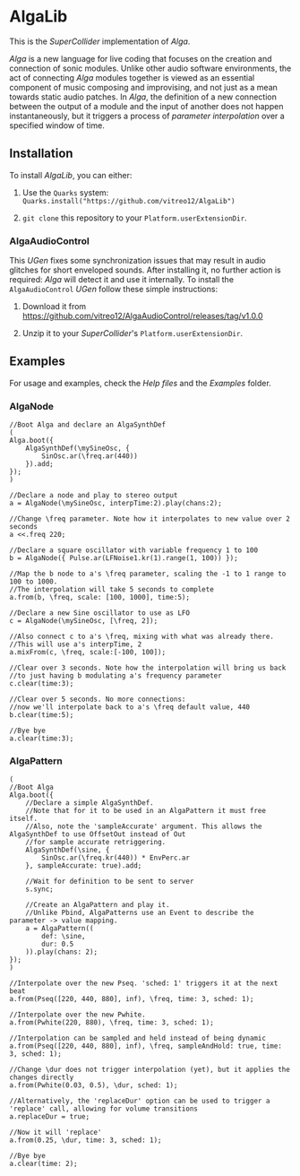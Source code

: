 AlgaLib 
=======

This is the *SuperCollider* implementation of *Alga*.

*Alga* is a new language for live coding that focuses on the creation and connection of sonic
modules. Unlike other audio software environments, the act of connecting *Alga* modules together is
viewed as an essential component of music composing and improvising, and not just as a mean towards
static audio patches. In *Alga*, the definition of a new connection between the output of a module
and the input of another does not happen instantaneously, but it triggers a process of *parameter
interpolation* over a specified window of time.

## Installation

To install *AlgaLib*, you can either:

1. Use the `Quarks` system: `Quarks.install("https://github.com/vitreo12/AlgaLib")`

2. `git clone` this repository to your `Platform.userExtensionDir`.

### AlgaAudioControl

This *UGen* fixes some synchronization issues that may result in audio glitches for short enveloped
sounds. After installing it, no further action is required: *Alga* will detect it and use it
internally. To install the `AlgaAudioControl` *UGen* follow these simple instructions:

1. Download it from https://github.com/vitreo12/AlgaAudioControl/releases/tag/v1.0.0

2. Unzip it to your *SuperCollider*'s `Platform.userExtensionDir`. 

## Examples

For usage and examples, check the *Help files* and the *Examples* folder. 

### AlgaNode

```SuperCollider
//Boot Alga and declare an AlgaSynthDef
(
Alga.boot({
    AlgaSynthDef(\mySineOsc, {
        SinOsc.ar(\freq.ar(440))
    }).add;
});
)

//Declare a node and play to stereo output
a = AlgaNode(\mySineOsc, interpTime:2).play(chans:2);

//Change \freq parameter. Note how it interpolates to new value over 2 seconds
a <<.freq 220;

//Declare a square oscillator with variable frequency 1 to 100
b = AlgaNode({ Pulse.ar(LFNoise1.kr(1).range(1, 100)) });

//Map the b node to a's \freq parameter, scaling the -1 to 1 range to 100 to 1000.
//The interpolation will take 5 seconds to complete
a.from(b, \freq, scale: [100, 1000], time:5);

//Declare a new Sine oscillator to use as LFO
c = AlgaNode(\mySineOsc, [\freq, 2]);

//Also connect c to a's \freq, mixing with what was already there.
//This will use a's interpTime, 2
a.mixFrom(c, \freq, scale:[-100, 100]);

//Clear over 3 seconds. Note how the interpolation will bring us back
//to just having b modulating a's frequency parameter
c.clear(time:3);

//Clear over 5 seconds. No more connections:
//now we'll interpolate back to a's \freq default value, 440
b.clear(time:5);

//Bye bye
a.clear(time:3);
```

### AlgaPattern

```SuperCollider
(
//Boot Alga
Alga.boot({
    //Declare a simple AlgaSynthDef.
    //Note that for it to be used in an AlgaPattern it must free itself.
    //Also, note the 'sampleAccurate' argument. This allows the AlgaSynthDef to use OffsetOut instead of Out
    //for sample accurate retriggering.
    AlgaSynthDef(\sine, {
        SinOsc.ar(\freq.kr(440)) * EnvPerc.ar
    }, sampleAccurate: true).add;

    //Wait for definition to be sent to server
    s.sync;

    //Create an AlgaPattern and play it.
    //Unlike Pbind, AlgaPatterns use an Event to describe the parameter -> value mapping.
    a = AlgaPattern((
        def: \sine,
        dur: 0.5
    )).play(chans: 2);
});
)

//Interpolate over the new Pseq. 'sched: 1' triggers it at the next beat
a.from(Pseq([220, 440, 880], inf), \freq, time: 3, sched: 1);

//Interpolate over the new Pwhite.
a.from(Pwhite(220, 880), \freq, time: 3, sched: 1);

//Interpolation can be sampled and held instead of being dynamic
a.from(Pseq([220, 440, 880], inf), \freq, sampleAndHold: true, time: 3, sched: 1);

//Change \dur does not trigger interpolation (yet), but it applies the changes directly
a.from(Pwhite(0.03, 0.5), \dur, sched: 1);

//Alternatively, the 'replaceDur' option can be used to trigger a 'replace' call, allowing for volume transitions
a.replaceDur = true;

//Now it will 'replace'
a.from(0.25, \dur, time: 3, sched: 1);

//Bye bye
a.clear(time: 2);
```
